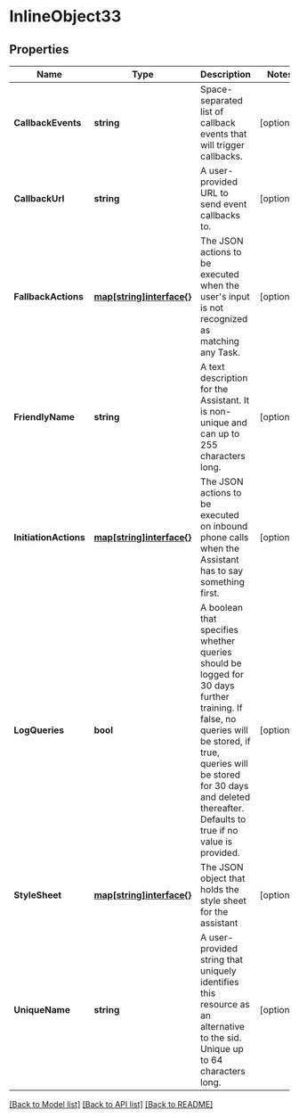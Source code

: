 # InlineObject33

## Properties

Name | Type | Description | Notes
------------ | ------------- | ------------- | -------------
**CallbackEvents** | **string** | Space-separated list of callback events that will trigger callbacks. | [optional] 
**CallbackUrl** | **string** | A user-provided URL to send event callbacks to. | [optional] 
**FallbackActions** | [**map[string]interface{}**](.md) | The JSON actions to be executed when the user&#39;s input is not recognized as matching any Task. | [optional] 
**FriendlyName** | **string** | A text description for the Assistant. It is non-unique and can up to 255 characters long. | [optional] 
**InitiationActions** | [**map[string]interface{}**](.md) | The JSON actions to be executed on inbound phone calls when the Assistant has to say something first. | [optional] 
**LogQueries** | **bool** | A boolean that specifies whether queries should be logged for 30 days further training. If false, no queries will be stored, if true, queries will be stored for 30 days and deleted thereafter. Defaults to true if no value is provided. | [optional] 
**StyleSheet** | [**map[string]interface{}**](.md) | The JSON object that holds the style sheet for the assistant | [optional] 
**UniqueName** | **string** | A user-provided string that uniquely identifies this resource as an alternative to the sid. Unique up to 64 characters long. | [optional] 

[[Back to Model list]](../README.md#documentation-for-models) [[Back to API list]](../README.md#documentation-for-api-endpoints) [[Back to README]](../README.md)


